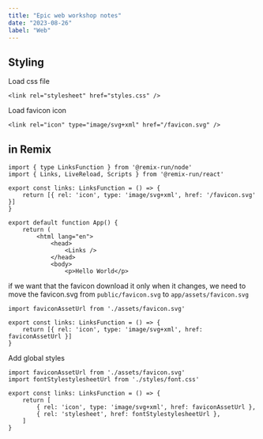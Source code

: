 ```yaml
---
title: "Epic web workshop notes"
date: "2023-08-26"
label: "Web"
---
```


## Styling

Load css file

```
<link rel="stylesheet" href="styles.css" />
```

Load favicon icon

```
<link rel="icon" type="image/svg+xml" href="/favicon.svg" />
```

## in Remix

```
import { type LinksFunction } from '@remix-run/node'
import { Links, LiveReload, Scripts } from '@remix-run/react'

export const links: LinksFunction = () => {
	return [{ rel: 'icon', type: 'image/svg+xml', href: '/favicon.svg' }]
}

export default function App() {
	return (
		<html lang="en">
			<head>
				<Links />
			</head>
            <body>
				<p>Hello World</p>
```

if we want that the favicon download it only when it changes, we need to
move the favicon.svg from `public/favicon.svg` to `app/assets/favicon.svg`

```
import faviconAssetUrl from './assets/favicon.svg'

export const links: LinksFunction = () => {
	return [{ rel: 'icon', type: 'image/svg+xml', href: faviconAssetUrl }]
}

```

Add global styles

```
import faviconAssetUrl from './assets/favicon.svg'
import fontStylestylesheetUrl from './styles/font.css'

export const links: LinksFunction = () => {
	return [
		{ rel: 'icon', type: 'image/svg+xml', href: faviconAssetUrl },
		{ rel: 'stylesheet', href: fontStylestylesheetUrl },
	]
}
```

